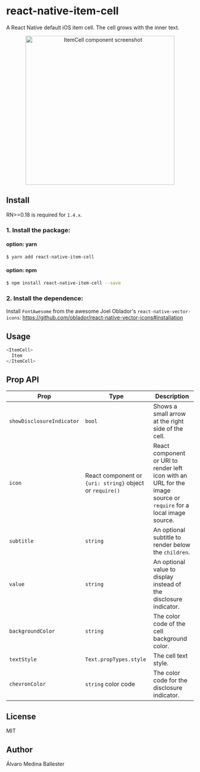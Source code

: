 # react-native-item-cell
A React Native default iOS item cell. The cell grows with the inner text.

<p align="center">
<img src="https://raw.githubusercontent.com/wiki/APSL/react-native-item-cell/itemcell.png" alt="ItemCell component screenshot" width="400">
</p>


## Install

RN>=0.18 is required for `1.4.x`.

### 1. Install the package:

#### option: yarn 
```bash
$ yarn add react-native-item-cell
```

#### option: npm
```bash
$ npm install react-native-item-cell --save
```

### 2. Install the dependence:

Install ``FontAwesome`` from the awesome Joel Oblador's ``react-native-vector-icons``: https://github.com/oblador/react-native-vector-icons#installation


## Usage

```javascript
<ItemCell>
  Item
</ItemCell>
```

## Prop API

| Prop | Type | Description |
|------|------|-------------|
|``showDisclosureIndicator`` | ``bool`` | Shows a small arrow at the right side of the cell. |
|``icon`` | React component or ``{uri: string}`` object or ``require()`` | React component or URI to render left icon with an URL for the image source or ``require`` for a local image source. |
| `subtitle` | `string` | An optional subtitle to render below the `children`. |
| `value` | `string` | An optional value to display instead of the disclosure indicator. |
| `backgroundColor` | `string` | The color code of the cell background color. |
| `textStyle` | `Text.propTypes.style` | The cell text style. |
| `chevronColor` | `string` color code | The color code for the disclosure indicator. |

## License

MIT

## Author

Álvaro Medina Ballester <amedina at apsl.net>
